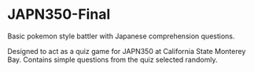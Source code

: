 # JAPN350-Final

Basic pokemon style battler with Japanese comprehension questions.

Designed to act as a quiz game for JAPN350 at California State Monterey Bay. Contains simple questions from the quiz selected randomly.
